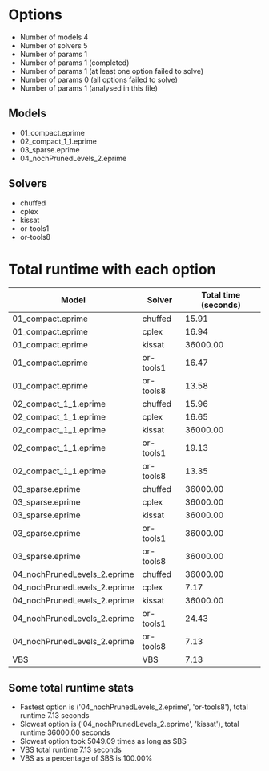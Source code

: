 

# Options


- Number of models         4
- Number of solvers        5
- Number of params         1
- Number of params         1 (completed)
- Number of params         1 (at least one option failed to solve)
- Number of params         0 (all options failed to solve)
- Number of params         1 (analysed in this file)


## Models


 - 01_compact.eprime
 - 02_compact_1_1.eprime
 - 03_sparse.eprime
 - 04_nochPrunedLevels_2.eprime


## Solvers


 - chuffed
 - cplex
 - kissat
 - or-tools1
 - or-tools8


# Total runtime with each option


 | Model | Solver | Total time (seconds) | 
 | -- | -- | -- | 
 | 01_compact.eprime | chuffed | 15.91 | 
 | 01_compact.eprime | cplex | 16.94 | 
 | 01_compact.eprime | kissat | 36000.00 | 
 | 01_compact.eprime | or-tools1 | 16.47 | 
 | 01_compact.eprime | or-tools8 | 13.58 | 
 | 02_compact_1_1.eprime | chuffed | 15.96 | 
 | 02_compact_1_1.eprime | cplex | 16.65 | 
 | 02_compact_1_1.eprime | kissat | 36000.00 | 
 | 02_compact_1_1.eprime | or-tools1 | 19.13 | 
 | 02_compact_1_1.eprime | or-tools8 | 13.35 | 
 | 03_sparse.eprime | chuffed | 36000.00 | 
 | 03_sparse.eprime | cplex | 36000.00 | 
 | 03_sparse.eprime | kissat | 36000.00 | 
 | 03_sparse.eprime | or-tools1 | 36000.00 | 
 | 03_sparse.eprime | or-tools8 | 36000.00 | 
 | 04_nochPrunedLevels_2.eprime | chuffed | 36000.00 | 
 | 04_nochPrunedLevels_2.eprime | cplex | 7.17 | 
 | 04_nochPrunedLevels_2.eprime | kissat | 36000.00 | 
 | 04_nochPrunedLevels_2.eprime | or-tools1 | 24.43 | 
 | 04_nochPrunedLevels_2.eprime | or-tools8 | 7.13 | 
 | VBS | VBS | 7.13 | 


## Some total runtime stats


 - Fastest option is ('04_nochPrunedLevels_2.eprime', 'or-tools8'), total runtime 7.13 seconds
 - Slowest option is ('04_nochPrunedLevels_2.eprime', 'kissat'), total runtime 36000.00 seconds
 - Slowest option took 5049.09 times as long as SBS
 - VBS total runtime 7.13 seconds
 - VBS as a percentage of SBS is 100.00%
